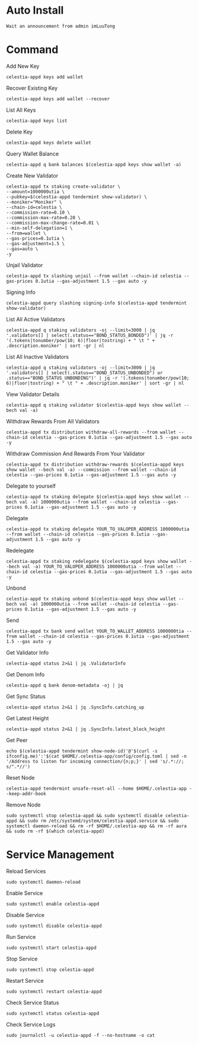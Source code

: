 # Auto Install

    Wait an announcement from admin imLuuTong

# Command

Add New Key

    celestia-appd keys add wallet

Recover Existing Key

    celestia-appd keys add wallet --recover

List All Keys

    celestia-appd keys list

Delete Key

    celestia-appd keys delete wallet

Query Wallet Balance

    celestia-appd q bank balances $(celestia-appd keys show wallet -a)

Create New Validator

    celestia-appd tx staking create-validator \
    --amount=1000000utia \
    --pubkey=$(celestia-appd tendermint show-validator) \
    --moniker="Moniker" \
    --chain-id=celestia \
    --commission-rate=0.10 \
    --commission-max-rate=0.20 \
    --commission-max-change-rate=0.01 \
    --min-self-delegation=1 \
    --from=wallet \
    --gas-prices=0.1utia \
    --gas-adjustment=1.5 \
    --gas=auto \
    -y 

Unjail Validator

    celestia-appd tx slashing unjail --from wallet --chain-id celestia --gas-prices 0.1utia --gas-adjustment 1.5 --gas auto -y

Signing Info

    celestia-appd query slashing signing-info $(celestia-appd tendermint show-validator)

List All Active Validators

    celestia-appd q staking validators -oj --limit=3000 | jq '.validators[] | select(.status=="BOND_STATUS_BONDED")' | jq -r '(.tokens|tonumber/pow(10; 6)|floor|tostring) + " \t " + .description.moniker' | sort -gr | nl

List All Inactive Validators

    celestia-appd q staking validators -oj --limit=3000 | jq '.validators[] | select(.status=="BOND_STATUS_UNBONDED") or .status=="BOND_STATUS_UNBONDING")' | jq -r '(.tokens|tonumber/pow(10; 6)|floor|tostring) + " \t " + .description.moniker' | sort -gr | nl

View Validator Details

    celestia-appd q staking validator $(celestia-appd keys show wallet --bech val -a)

Withdraw Rewards From All Validators

    celestia-appd tx distribution withdraw-all-rewards --from wallet --chain-id celestia --gas-prices 0.1utia --gas-adjustment 1.5 --gas auto -y

Withdraw Commission And Rewards From Your Validator

    celestia-appd tx distribution withdraw-rewards $(celestia-appd keys show wallet --bech val -a) --commission --from wallet --chain-id celestia --gas-prices 0.1utia --gas-adjustment 1.5 --gas auto -y

Delegate to yourself

    celestia-appd tx staking delegate $(celestia-appd keys show wallet --bech val -a) 1000000utia --from wallet --chain-id celestia --gas-prices 0.1utia --gas-adjustment 1.5 --gas auto -y

Delegate

    celestia-appd tx staking delegate YOUR_TO_VALOPER_ADDRESS 1000000utia --from wallet --chain-id celestia --gas-prices 0.1utia --gas-adjustment 1.5 --gas auto -y

Redelegate

    celestia-appd tx staking redelegate $(celestia-appd keys show wallet --bech val -a) YOUR_TO_VALOPER_ADDRESS 1000000utia --from wallet --chain-id celestia --gas-prices 0.1utia --gas-adjustment 1.5 --gas auto -y

Unbond

    celestia-appd tx staking unbond $(celestia-appd keys show wallet --bech val -a) 1000000utia --from wallet --chain-id celestia --gas-prices 0.1utia --gas-adjustment 1.5 --gas auto -y

Send

    celestia-appd tx bank send wallet YOUR_TO_WALLET_ADDRESS 1000000tia --from wallet --chain-id celestia --gas-prices 0.1utia --gas-adjustment 1.5 --gas auto -y

Get Validator Info

    celestia-appd status 2>&1 | jq .ValidatorInfo

Get Denom Info

    celestia-appd q bank denom-metadata -oj | jq

Get Sync Status

    celestia-appd status 2>&1 | jq .SyncInfo.catching_up

Get Latest Height

    celestia-appd status 2>&1 | jq .SyncInfo.latest_block_height

Get Peer

    echo $(celestia-appd tendermint show-node-id)'@'$(curl -s ifconfig.me)':'$(cat $HOME/.celestia-app/config/config.toml | sed -n '/Address to listen for incoming connection/{n;p;}' | sed 's/.*://; s/".*//')

Reset Node

    celestia-appd tendermint unsafe-reset-all --home $HOME/.celestia-app --keep-addr-book

Remove Node

    sudo systemctl stop celestia-appd && sudo systemctl disable celestia-appd && sudo rm /etc/systemd/system/celestia-appd.service && sudo systemctl daemon-reload && rm -rf $HOME/.celestia-app && rm -rf aura && sudo rm -rf $(which celestia-appd)

# Service Management

Reload Services

    sudo systemctl daemon-reload

Enable Service

    sudo systemctl enable celestia-appd

Disable Service

    sudo systemctl disable celestia-appd

Run Service

    sudo systemctl start celestia-appd

Stop Service

    sudo systemctl stop celestia-appd

Restart Service

    sudo systemctl restart celestia-appd

Check Service Status

    sudo systemctl status celestia-appd

Check Service Logs

    sudo journalctl -u celestia-appd -f --no-hostname -o cat
